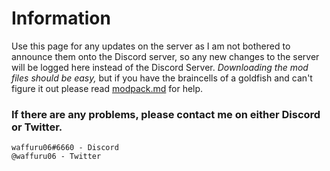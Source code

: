 # Information
Use this page for any updates on the server as I am not bothered to announce them onto the Discord server, so any new changes to the server will be logged here instead of the Discord Server.
*Downloading the mod files should be easy,* but if you have the braincells of a goldfish and can't figure it out please read [modpack.md](main/modpack.md) for help.

### If there are any problems, please contact me on either Discord or Twitter.
```
waffuru06#6660 - Discord
@waffuru06 - Twitter
```
